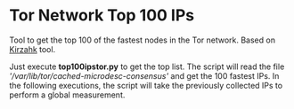 # Tor Network Top 100 IPs
Tool to get the top 100 of the fastest nodes in the Tor network.
Based on <a href="https://github.com/Kirzahk/">Kirzahk</a> tool.

Just execute <b>top100ipstor.py</b> to get the top list. The script will read the file <i>'/var/lib/tor/cached-microdesc-consensus'</i> and get the 100 fastest IPs. In the following executions, the script will take the previously collected IPs to perform a global measurement.